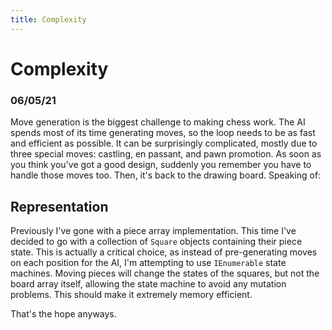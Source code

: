 ```yaml
---
title: Complexity
---
```


# Complexity
### 06/05/21

Move generation is the biggest challenge to making chess work. The AI spends most of its time generating moves, so the loop needs to be as fast and efficient as possible. It can be surprisingly complicated, mostly due to three special moves: castling, en passant, and pawn promotion. As soon as you think you've got a good design, suddenly you remember you have to handle those moves too. Then, it's back to the drawing board. Speaking of:

## Representation

Previously I've gone with a piece array implementation. This time I've decided to go with a collection of `Square` objects containing their piece state. This is actually a critical choice, as instead of pre-generating moves on each position for the AI, I'm attempting to use `IEnumerable` state machines. Moving pieces will change the states of the squares, but not the board array itself, allowing the state machine to avoid any mutation problems. This should make it extremely memory efficient.

That's the hope anyways.
